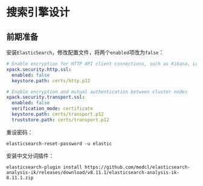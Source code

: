 # 搜索引擎设计

## 前期准备

安装`ElasticSearch`，修改配置文件，将两个`enabled`项改为`false`：

```yaml
# Enable encryption for HTTP API client connections, such as Kibana, Logstash, and Agents
xpack.security.http.ssl:
  enabled: false
  keystore.path: certs/http.p12

# Enable encryption and mutual authentication between cluster nodes
xpack.security.transport.ssl:
  enabled: false
  verification_mode: certificate
  keystore.path: certs/transport.p12
  truststore.path: certs/transport.p12
```

重设密码：

```shell
elasticsearch-reset-password -u elastic
```

安装中文分词插件：

```shell
elasticsearch-plugin install https://github.com/medcl/elasticsearch-analysis-ik/releases/download/v8.11.1/elasticsearch-analysis-ik-8.11.1.zip
```
